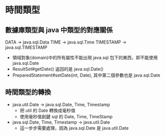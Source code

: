# 時間類型

## 數據庫類型與 java 中類型的對應關係
DATA -> java.sql.Data
TIME -> java.sql.Time
TIMESTAMP -> java.sql.TIMESTAMP

- 領域對象(domain)中的所有屬性不能出現 java.sql 包下的東西，即不能使用 java.sql.Date
- ResultSet#getDate() 返回的是 java.sql.Date()
- PreparedStatement#setDate(int, Date), 其中第二個參數也是 java.sql.Date

## 時間類型的轉換
- java.util.Date -> java.sql.Date, Time, Timestamp
    - 把 util 的 Date 轉換成毫秒值
    - 使用毫秒值創鍵 sql 的 Date, Time, TimeStamp
- java.sql.Date, Time, Timestamp -> java.util.Date
    - 這一步步需要處理，因為 java.sql.Date 是 java.util.Date
